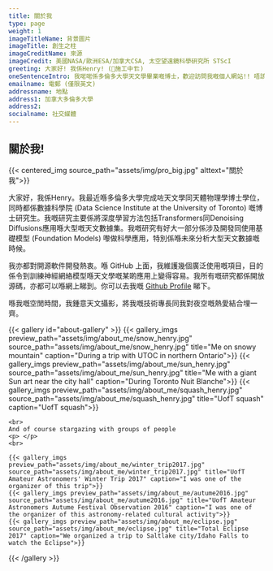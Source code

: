 ```yaml
---
title: 關於我
type: page
weight: 1
imageTitleName: 背景圖片
imageTitle: 創生之柱
imageCreditName: 來源
imageCredit: 美國NASA/歐洲ESA/加拿大CSA, 太空望遠鏡科學研究所 STScI
greeting: 大家好! 我係Henry! (🚧施工中🏗️)
oneSentenceIntro: 我啱啱係多倫多大學天文學畢業嘅博士，歡迎訪問我嘅個人網站!! 唔該參閱英文版本去睇最新資訊.
emailname: 電郵 (僅限英文)
addressname: 地點
address1: 加拿大多倫多大學
address2: 
socialname: 社交媒體
---
```


## 關於我!

{{< centered_img source_path="assets/img/pro_big.jpg" alttext="關於我">}}

大家好，我係Henry。我最近喺多倫多大學完成咗天文學同天體物理學博士學位，同時都係數據科學院 (Data Science Institute at the University of Toronto) 嘅博士研究生。我嘅研究主要係將深度學習方法包括Transformers同Denoising Diffusions應用喺大型嘅天文數據集。我嘅研究有好大一部分係涉及開發同使用基礎模型 (Foundation Models) 嚟做科學應用，特別係喺未來分析大型天文數據嘅時候。

我亦都對開源軟件開發熱衷。喺 GitHub 上面，我維護幾個廣泛使用嘅項目，目的係令到訓練神經網絡模型喺天文學嘅某啲應用上變得容易。我所有嘅研究都係開放源碼，亦都可以喺網上睇到。你可以去我嘅 [Github Profile](https://github.com/henrysky) 睇下。

喺我嘅空閒時間，我鍾意天文攝影，將我嘅技術專長同我對夜空嘅熱愛結合埋一齊。

{{< gallery id="about-gallery" >}}
    {{< gallery_imgs preview_path="assets/img/about_me/snow_henry.jpg" source_path="assets/img/about_me/snow_henry.jpg" title="Me on snowy mountain" caption="During a trip with UTOC in northern Ontario">}}
    {{< gallery_imgs preview_path="assets/img/about_me/sun_henry.jpg" source_path="assets/img/about_me/sun_henry.jpg" title="Me with a giant Sun art near the city hall" caption="During Toronto Nuit Blanche">}}
    {{< gallery_imgs preview_path="assets/img/about_me/squash_henry.jpg" source_path="assets/img/about_me/squash_henry.jpg" title="UofT squash" caption="UofT squash">}}

    <br>
    And of course stargazing with groups of people
    <p> </p>
    <br>

    {{< gallery_imgs preview_path="assets/img/about_me/winter_trip2017.jpg" source_path="assets/img/about_me/winter_trip2017.jpg" title="UofT Amateur Astronomers' Winter Trip 2017" caption="I was one of the organizer of this trip">}}
    {{< gallery_imgs preview_path="assets/img/about_me/autume2016.jpg" source_path="assets/img/about_me/autume2016.jpg" title="UofT Amateur Astronomers Autume Festival Observation 2016" caption="I was one of the organizer of this astronomy-related cultural activity">}}
    {{< gallery_imgs preview_path="assets/img/about_me/eclipse.jpg" source_path="assets/img/about_me/eclipse.jpg" title="Total Eclipse 2017" caption="We organized a trip to Saltlake city/Idaho Falls to watch the Eclipse">}}
{{< /gallery >}}